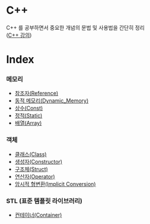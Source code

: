 # C++
C++ 를 공부하면서 중요한 개념의 문법 및 사용법을 간단히 정리  
([C++ 강의](https://modoocode.com/134))

# Index
### 메모리
- [참조자(Reference)](Reference.md)
- [동적 메모리(Dynamic_Memory)](Dynamic_Memory.md)
- [상수(Const)](Const.md)
- [정적(Static)](Static.md)
- [배열(Array)](Array.md)
### 객체
- [클래스(Class)](Class.md)
- [생성자(Constructor)](Constructor.md)
- [구조체(Struct)](Struct.md)
- [연산자(Operator)](Operator.md)
- [암시적 형변환(Implicit Conversion)](Implicit_Conversion.md)

### STL (표준 템플릿 라이브러리)
- [컨테이너(Container)](Container.md)

